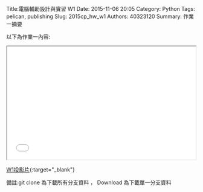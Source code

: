 Title:電腦輔助設計與實習  W1
Date: 2015-11-06 20:05
Category: Python
Tags: pelican, publishing
Slug: 2015cp_hw_w1
Authors: 40323120
Summary: 作業一摘要

以下為作業一內容:

<iframe src="40323120_cp_w1_p.html" width="500" height="300"></iframe>

[W1投影片](40323120_cp_w1_p.html){:target="_blank"}

備註:git clone 為下載所有分支資料 ， Download 為下載單一分支資料










